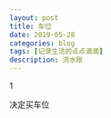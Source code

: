 ```yaml
---
layout: post
title: 车位
date: 2019-05-28
categories: blog
tags: [记录生活的点点滴滴]
description: 流水账
---
```


1 

决定买车位












